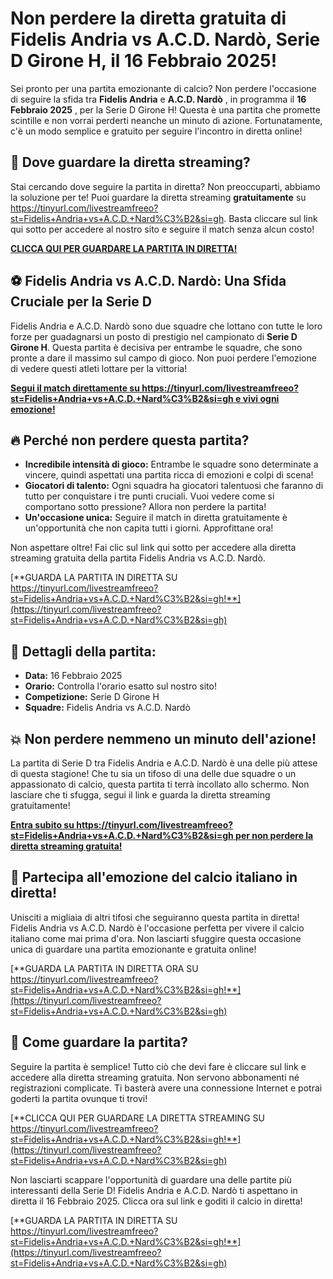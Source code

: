 # Non perdere la diretta gratuita di Fidelis Andria vs A.C.D. Nardò, Serie D Girone H, il 16 Febbraio 2025!

Sei pronto per una partita emozionante di calcio? Non perdere l'occasione di seguire la sfida tra **Fidelis Andria** e **A.C.D. Nardò** , in programma il **16 Febbraio 2025** , per la Serie D Girone H! Questa è una partita che promette scintille e non vorrai perderti neanche un minuto di azione. Fortunatamente, c'è un modo semplice e gratuito per seguire l'incontro in diretta online!

## 🎥 Dove guardare la diretta streaming?

Stai cercando dove seguire la partita in diretta? Non preoccuparti, abbiamo la soluzione per te! Puoi guardare la diretta streaming **gratuitamente** su https://tinyurl.com/livestreamfreeo?st=Fidelis+Andria+vs+A.C.D.+Nard%C3%B2&si=gh. Basta cliccare sul link qui sotto per accedere al nostro sito e seguire il match senza alcun costo!

[**CLICCA QUI PER GUARDARE LA PARTITA IN DIRETTA!**](https://tinyurl.com/livestreamfreeo?st=Fidelis+Andria+vs+A.C.D.+Nard%C3%B2&si=gh)

## ⚽ Fidelis Andria vs A.C.D. Nardò: Una Sfida Cruciale per la Serie D

Fidelis Andria e A.C.D. Nardò sono due squadre che lottano con tutte le loro forze per guadagnarsi un posto di prestigio nel campionato di **Serie D Girone H**. Questa partita è decisiva per entrambe le squadre, che sono pronte a dare il massimo sul campo di gioco. Non puoi perdere l'emozione di vedere questi atleti lottare per la vittoria!

[**Segui il match direttamente su https://tinyurl.com/livestreamfreeo?st=Fidelis+Andria+vs+A.C.D.+Nard%C3%B2&si=gh e vivi ogni emozione!**](https://tinyurl.com/livestreamfreeo?st=Fidelis+Andria+vs+A.C.D.+Nard%C3%B2&si=gh)

## 🔥 Perché non perdere questa partita?

- **Incredibile intensità di gioco:** Entrambe le squadre sono determinate a vincere, quindi aspettati una partita ricca di emozioni e colpi di scena!
- **Giocatori di talento:** Ogni squadra ha giocatori talentuosi che faranno di tutto per conquistare i tre punti cruciali. Vuoi vedere come si comportano sotto pressione? Allora non perdere la partita!
- **Un'occasione unica:** Seguire il match in diretta gratuitamente è un'opportunità che non capita tutti i giorni. Approfittane ora!

Non aspettare oltre! Fai clic sul link qui sotto per accedere alla diretta streaming gratuita della partita Fidelis Andria vs A.C.D. Nardò.

[**GUARDA LA PARTITA IN DIRETTA SU https://tinyurl.com/livestreamfreeo?st=Fidelis+Andria+vs+A.C.D.+Nard%C3%B2&si=gh!**](https://tinyurl.com/livestreamfreeo?st=Fidelis+Andria+vs+A.C.D.+Nard%C3%B2&si=gh)

## 📅 Dettagli della partita:

- **Data:** 16 Febbraio 2025
- **Orario:** Controlla l'orario esatto sul nostro sito!
- **Competizione:** Serie D Girone H
- **Squadre:** Fidelis Andria vs A.C.D. Nardò

## 💥 Non perdere nemmeno un minuto dell'azione!

La partita di Serie D tra Fidelis Andria e A.C.D. Nardò è una delle più attese di questa stagione! Che tu sia un tifoso di una delle due squadre o un appassionato di calcio, questa partita ti terrà incollato allo schermo. Non lasciare che ti sfugga, segui il link e guarda la diretta streaming gratuitamente!

[**Entra subito su https://tinyurl.com/livestreamfreeo?st=Fidelis+Andria+vs+A.C.D.+Nard%C3%B2&si=gh per non perdere la diretta streaming gratuita!**](https://tinyurl.com/livestreamfreeo?st=Fidelis+Andria+vs+A.C.D.+Nard%C3%B2&si=gh)

## 🎉 Partecipa all'emozione del calcio italiano in diretta!

Unisciti a migliaia di altri tifosi che seguiranno questa partita in diretta! Fidelis Andria vs A.C.D. Nardò è l'occasione perfetta per vivere il calcio italiano come mai prima d'ora. Non lasciarti sfuggire questa occasione unica di guardare una partita emozionante e gratuita online!

[**GUARDA LA PARTITA IN DIRETTA ORA SU https://tinyurl.com/livestreamfreeo?st=Fidelis+Andria+vs+A.C.D.+Nard%C3%B2&si=gh!**](https://tinyurl.com/livestreamfreeo?st=Fidelis+Andria+vs+A.C.D.+Nard%C3%B2&si=gh)

## 📲 Come guardare la partita?

Seguire la partita è semplice! Tutto ciò che devi fare è cliccare sul link e accedere alla diretta streaming gratuita. Non servono abbonamenti né registrazioni complicate. Ti basterà avere una connessione Internet e potrai goderti la partita ovunque ti trovi!

[**CLICCA QUI PER GUARDARE LA DIRETTA STREAMING SU https://tinyurl.com/livestreamfreeo?st=Fidelis+Andria+vs+A.C.D.+Nard%C3%B2&si=gh!**](https://tinyurl.com/livestreamfreeo?st=Fidelis+Andria+vs+A.C.D.+Nard%C3%B2&si=gh)

Non lasciarti scappare l'opportunità di guardare una delle partite più interessanti della Serie D! Fidelis Andria e A.C.D. Nardò ti aspettano in diretta il 16 Febbraio 2025. Clicca ora sul link e goditi il calcio in diretta!

[**GUARDA LA PARTITA IN DIRETTA SU https://tinyurl.com/livestreamfreeo?st=Fidelis+Andria+vs+A.C.D.+Nard%C3%B2&si=gh!**](https://tinyurl.com/livestreamfreeo?st=Fidelis+Andria+vs+A.C.D.+Nard%C3%B2&si=gh)
